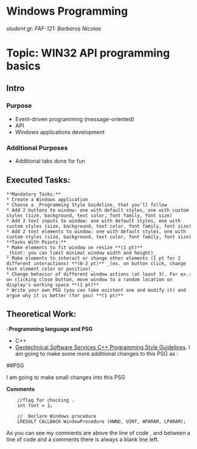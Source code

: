 # Windows Programming
###### student gr. FAF-121: Barbaroș Nicolae

# Topic: WIN32 API programming basics
## Intro
### Purpose
* Event-driven programming (message-oriented)
* API
* Windows applications development

### Additional Purposes
 * Additional taks done for fun

## Executed Tasks:
    **Mandatory Tasks:**
    * Create a Windows application
    * Choose a _Programming Style Guideline_ that you'll follow
    * Add 2 buttons to window: one with default styles, one with custom styles (size, background, text color, font family, font size)
    * Add 2 text inputs to window: one with default styles, one with custom styles (size, background, text color, font family, font size)
    * Add 2 text elements to window: one with default styles, one with custom styles (size, background, text color, font family, font size)
    **Tasks With Points:**
    * Make elements to fit window on resize **(1 pt)**
    _(hint: you can limit minimal window width and height)_
    * Make elements to interact or change other elements (1 pt for 2 different interactions) **(0-2 pt)** _(ex. on button click, change text element color or position)_
    * Change behavior of different window actions (at least 3). For ex.: on clicking close button, move window to a random location on display's working space **(1 pt)**
    * Write your own PSG (you can take existent one and modify it) and argue why it is better (for you) **(1 pt)**
 
## Theoretical Work:
 -**Programming language and PSG**
  * C++
  * [Geotechnical Software Services C++ Programming Style Guidelines](http://geosoft.no/development/cppstyle.html).
I am going to make some more additional changes to this PSG as :

##PSG

I am going to make small changes into this PSG 

**Comments**
```
    //flag for checking .
    int font = 1;

    //  Declare Windows procedure
    LRESULT CALLBACK WindowProcedure (HWND, UINT, WPARAM, LPARAM);
```

As you can see my comments are above the line of code , and between a line of code and a comments there is always a blank line left.
